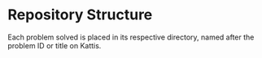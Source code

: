 # Repository Structure
Each problem solved is placed in its respective directory, named after the problem ID or title on Kattis.
